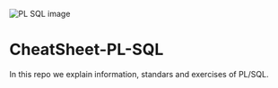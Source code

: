 ![PL SQL image](https://www.oracle.com/a/ocom/img/pl-sql.svg)

# CheatSheet-PL-SQL


  In this repo we explain information, standars and exercises of PL/SQL. 

